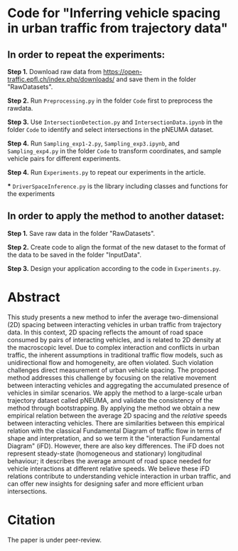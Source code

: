 # Code for "Inferring vehicle spacing in urban traffic from trajectory data"

## In order to repeat the experiments:

__Step 1.__ Download raw data from <https://open-traffic.epfl.ch/index.php/downloads/> and save them in the folder "RawDatasets".

__Step 2.__ Run `Preprocessing.py` in the folder `Code` first to preprocess the rawdata.

__Step 3.__ Use `IntersectionDetection.py` and `IntersectionData.ipynb` in the folder `Code` to identify and select intersections in the pNEUMA dataset.

__Step 4.__ Run `Sampling_exp1-2.py`, `Sampling_exp3.ipynb`, and `Sampling_exp4.py` in the folder `Code` to transform coordinates, and sample vehicle pairs for different experiments.

__Step 4.__ Run `Experiments.py` to repeat our experiments in the article.

__*__ `DriverSpaceInference.py` is the library including classes and functions for the experiments

## In order to apply the method to another dataset:

__Step 1.__ Save raw data in the folder "RawDatasets".

__Step 2.__ Create code to align the format of the new dataset to the format of the data to be saved in the folder "InputData".

__Step 3.__ Design your application according to the code in `Experiments.py`.


# Abstract
This study presents a new method to infer the average two-dimensional (2D) spacing between interacting vehicles in urban traffic from trajectory data. In this context, 2D spacing reflects the amount of road space consumed by pairs of interacting vehicles, and is related to 2D density at the macroscopic level. Due to complex interaction and conflicts in urban traffic, the inherent assumptions in traditional traffic flow models, such as unidirectional flow and homogeneity, are often violated. Such violation challenges direct measurement of urban vehicle spacing. The proposed method addresses this challenge by focusing on the relative movement between interacting vehicles and aggregating the accumulated presence of vehicles in similar scenarios. We apply the method to a large-scale urban trajectory dataset called pNEUMA, and validate the consistency of the method through bootstrapping. By applying the method we obtain a new empirical relation between the average 2D spacing and the _relative_ speeds between interacting vehicles. There are similarities between this empirical relation with the classical Fundamental Diagram of traffic flow in terms of shape and interpretation, and so we term it the "interaction Fundamental Diagram" (iFD). However, there are also key differences. The iFD does not represent steady-state (homogeneous and stationary) longitudinal behaviour; it describes the average amount of road space needed for vehicle interactions at different relative speeds. We believe these iFD relations contribute to understanding vehicle interaction in urban traffic, and can offer new insights for designing safer and more efficient urban intersections.

# Citation
The paper is under peer-review.
